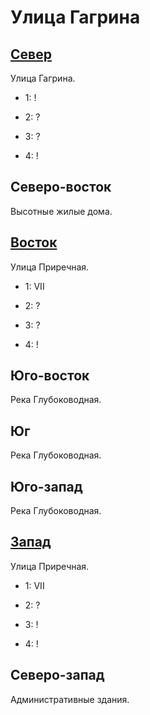 # Улица Гагрина

## [Север](./520105.md)

Улица Гагрина.

* 1:    !
* 2:    ?

* 3:    ?
* 4:    !

## Северо-восток

Высотные жилые дома.

## [Восток](./540110.md)

Улица Приречная.

* 1:    VII
* 2:    ?

* 3:    ?
* 4:    !

## Юго-восток

Река Глубоководная.

## Юг

Река Глубоководная.

## Юго-запад

Река Глубоководная.

## [Запад](./500110.md)

Улица Приречная.

* 1:    VII
* 2:    ?

* 3:    !
* 4:    !

## Северо-запад

Административные здания.
